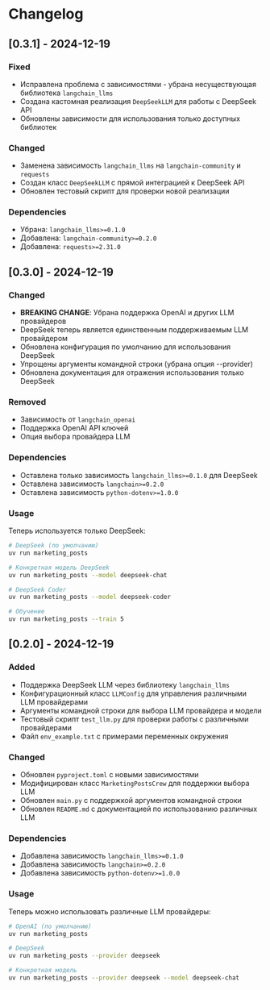 # Changelog

## [0.3.1] - 2024-12-19

### Fixed
- Исправлена проблема с зависимостями - убрана несуществующая библиотека `langchain_llms`
- Создана кастомная реализация `DeepSeekLLM` для работы с DeepSeek API
- Обновлены зависимости для использования только доступных библиотек

### Changed
- Заменена зависимость `langchain_llms` на `langchain-community` и `requests`
- Создан класс `DeepSeekLLM` с прямой интеграцией к DeepSeek API
- Обновлен тестовый скрипт для проверки новой реализации

### Dependencies
- Убрана: `langchain_llms>=0.1.0`
- Добавлена: `langchain-community>=0.2.0`
- Добавлена: `requests>=2.31.0`

## [0.3.0] - 2024-12-19

### Changed
- **BREAKING CHANGE**: Убрана поддержка OpenAI и других LLM провайдеров
- DeepSeek теперь является единственным поддерживаемым LLM провайдером
- Обновлена конфигурация по умолчанию для использования DeepSeek
- Упрощены аргументы командной строки (убрана опция --provider)
- Обновлена документация для отражения использования только DeepSeek

### Removed
- Зависимость от `langchain_openai`
- Поддержка OpenAI API ключей
- Опция выбора провайдера LLM

### Dependencies
- Оставлена только зависимость `langchain_llms>=0.1.0` для DeepSeek
- Оставлена зависимость `langchain>=0.2.0`
- Оставлена зависимость `python-dotenv>=1.0.0`

### Usage
Теперь используется только DeepSeek:

```bash
# DeepSeek (по умолчанию)
uv run marketing_posts

# Конкретная модель DeepSeek
uv run marketing_posts --model deepseek-chat

# DeepSeek Coder
uv run marketing_posts --model deepseek-coder

# Обучение
uv run marketing_posts --train 5
```

## [0.2.0] - 2024-12-19

### Added
- Поддержка DeepSeek LLM через библиотеку `langchain_llms`
- Конфигурационный класс `LLMConfig` для управления различными LLM провайдерами
- Аргументы командной строки для выбора LLM провайдера и модели
- Тестовый скрипт `test_llm.py` для проверки работы с различными провайдерами
- Файл `env_example.txt` с примерами переменных окружения

### Changed
- Обновлен `pyproject.toml` с новыми зависимостями
- Модифицирован класс `MarketingPostsCrew` для поддержки выбора LLM
- Обновлен `main.py` с поддержкой аргументов командной строки
- Обновлен `README.md` с документацией по использованию различных LLM

### Dependencies
- Добавлена зависимость `langchain_llms>=0.1.0`
- Добавлена зависимость `langchain>=0.2.0`
- Добавлена зависимость `python-dotenv>=1.0.0`

### Usage
Теперь можно использовать различные LLM провайдеры:

```bash
# OpenAI (по умолчанию)
uv run marketing_posts

# DeepSeek
uv run marketing_posts --provider deepseek

# Конкретная модель
uv run marketing_posts --provider deepseek --model deepseek-chat
``` 